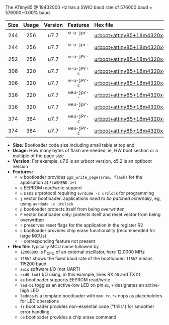 The ATtiny85 @ 18432000 Hz has a SWIO baud rate of 576000 baud = 576000+0.00% baud.

|Size|Usage|Version|Features|Hex file|
|:-:|:-:|:-:|:-:|:--|
|244|256|u7.7|`w-u-jpr--`|[urboot+attiny85+18m4320x++576k0_swio_rxb4_txb3_led+b1.hex](https://raw.githubusercontent.com/stefanrueger/urboot.hex/main/mcus/attiny85/external_oscillator/fcpu+18m4320_Hz/br++576k0_bps/urboot+attiny85+18m4320x++576k0_swio_rxb4_txb3_led+b1.hex)|
|244|256|u7.7|`w-u-jpr--`|[urboot+attiny85+18m4320x++576k0_swio_rxb4_txb3_lednop.hex](https://raw.githubusercontent.com/stefanrueger/urboot.hex/main/mcus/attiny85/external_oscillator/fcpu+18m4320_Hz/br++576k0_bps/urboot+attiny85+18m4320x++576k0_swio_rxb4_txb3_lednop.hex)|
|252|256|u7.7|`w-u-jPr--`|[urboot+attiny85+18m4320x++576k0_swio_rxb4_txb3.hex](https://raw.githubusercontent.com/stefanrueger/urboot.hex/main/mcus/attiny85/external_oscillator/fcpu+18m4320_Hz/br++576k0_bps/urboot+attiny85+18m4320x++576k0_swio_rxb4_txb3.hex)|
|306|320|u7.7|`w-u-jPr-c`|[urboot+attiny85+18m4320x++576k0_swio_rxb4_txb3_led+b1_fr_ce.hex](https://raw.githubusercontent.com/stefanrueger/urboot.hex/main/mcus/attiny85/external_oscillator/fcpu+18m4320_Hz/br++576k0_bps/urboot+attiny85+18m4320x++576k0_swio_rxb4_txb3_led+b1_fr_ce.hex)|
|306|320|u7.7|`w-u-jPr-c`|[urboot+attiny85+18m4320x++576k0_swio_rxb4_txb3_lednop_fr_ce.hex](https://raw.githubusercontent.com/stefanrueger/urboot.hex/main/mcus/attiny85/external_oscillator/fcpu+18m4320_Hz/br++576k0_bps/urboot+attiny85+18m4320x++576k0_swio_rxb4_txb3_lednop_fr_ce.hex)|
|316|320|u7.7|`weu-jpr--`|[urboot+attiny85+18m4320x++576k0_swio_rxb4_txb3_ee_led+b1.hex](https://raw.githubusercontent.com/stefanrueger/urboot.hex/main/mcus/attiny85/external_oscillator/fcpu+18m4320_Hz/br++576k0_bps/urboot+attiny85+18m4320x++576k0_swio_rxb4_txb3_ee_led+b1.hex)|
|316|320|u7.7|`weu-jpr--`|[urboot+attiny85+18m4320x++576k0_swio_rxb4_txb3_ee_lednop.hex](https://raw.githubusercontent.com/stefanrueger/urboot.hex/main/mcus/attiny85/external_oscillator/fcpu+18m4320_Hz/br++576k0_bps/urboot+attiny85+18m4320x++576k0_swio_rxb4_txb3_ee_lednop.hex)|
|374|384|u7.7|`weu-jPr-c`|[urboot+attiny85+18m4320x++576k0_swio_rxb4_txb3_ee_led+b1_fr_ce.hex](https://raw.githubusercontent.com/stefanrueger/urboot.hex/main/mcus/attiny85/external_oscillator/fcpu+18m4320_Hz/br++576k0_bps/urboot+attiny85+18m4320x++576k0_swio_rxb4_txb3_ee_led+b1_fr_ce.hex)|
|374|384|u7.7|`weu-jPr-c`|[urboot+attiny85+18m4320x++576k0_swio_rxb4_txb3_ee_lednop_fr_ce.hex](https://raw.githubusercontent.com/stefanrueger/urboot.hex/main/mcus/attiny85/external_oscillator/fcpu+18m4320_Hz/br++576k0_bps/urboot+attiny85+18m4320x++576k0_swio_rxb4_txb3_ee_lednop_fr_ce.hex)|

- **Size:** Bootloader code size including small table at top end
- **Usage:** How many bytes of flash are needed, ie, HW boot section or a multiple of the page size
- **Version:** For example, u7.6 is an urboot version, o5.2 is an optiboot version
- **Features:**
  + `w` bootloader provides `pgm_write_page(sram, flash)` for the application at `FLASHEND-4+1`
  + `e` EEPROM read/write support
  + `u` uses urprotocol requiring `avrdude -c urclock` for programming
  + `j` vector bootloader: applications *need to be patched externally*, eg, using `avrdude -c urclock`
  + `p` bootloader protects itself from being overwritten
  + `P` vector bootloader only: protects itself and reset vector from being overwritten
  + `r` preserves reset flags for the application in the register R2
  + `c` bootloader provides chip erase functionality (recommended for large MCUs)
  + `-` corresponding feature not present
- **Hex file:** typically MCU name followed by
  + `12m0000x` is F<sub>CPU</sub> of an external oscillator, here 12.0000 MHz
  + `115k2` shows the fixed baud rate of the bootloader: `115k2` means 115200 baud
  + `swio` software I/O (not UART)
  + `rxd0 txd1` I/O using, in this example, lines RX `D0` and TX `D1`
  + `ee` bootloader supports EEPROM read/write
  + `led-b1` toggles an active-low LED on pin `B1`, `+` designates an active-high LED
  + `lednop` is a template bootloader with `mov rx,rx` nops as placeholders for LED operations
  + `fr` bootloader provides non-essential code ("frills") for smoother error handling
  + `ce` bootloader provides a chip erase command
